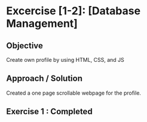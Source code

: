 # Excercise [1-2]: [Database Management]

## Objective
Create own profile by using HTML, CSS, and JS
## Approach / Solution
Created a one page scrollable webpage for the profile. 

## Exercise 1 : Completed
